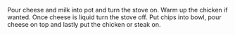  Pour cheese and milk into pot and turn the stove on.
 Warm up the chicken if wanted.
 Once cheese is liquid turn the stove off.
 Put chips into bowl, pour cheese on top and lastly put the chicken or steak on.